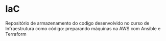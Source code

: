 # IaC
Repositório de armazenamento do codigo desenvolvido no curso de Infraestrutura como código: preparando máquinas na AWS com Ansible e Terraform

